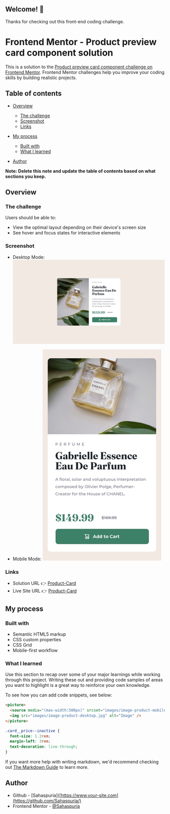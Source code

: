 ## Welcome! 👋

Thanks for checking out this front-end coding challenge.

# Frontend Mentor - Product preview card component solution

This is a solution to the [Product preview card component challenge on Frontend Mentor](https://www.frontendmentor.io/challenges/product-preview-card-component-GO7UmttRfa). Frontend Mentor challenges help you improve your coding skills by building realistic projects.

## Table of contents

- [Overview](#overview)
  - [The challenge](#the-challenge)
  - [Screenshot](#screenshot)
  - [Links](#links)
- [My process](#my-process)

  - [Built with](#built-with)
  - [What I learned](#what-i-learned)

- [Author](#author)

**Note: Delete this note and update the table of contents based on what sections you keep.**

## Overview

### The challenge

Users should be able to:

- View the optimal layout depending on their device's screen size
- See hover and focus states for interactive elements

### Screenshot

- Desktop Mode:
  ![](/design/desktop-design.jpg)

- Mobile Mode:
  ![](/design/mobile-design.jpg)

### Links

- Solution URL 👉 [Product-Card](https://github.com/Sahaspuria/Product-Card/)
- Live Site URL 👉 [Product-Card](https://sahaspuria.github.io/Product-Card/)

## My process

### Built with

- Semantic HTML5 markup
- CSS custom properties
- CSS Grid
- Mobile-first workflow

### What I learned

Use this section to recap over some of your major learnings while working through this project. Writing these out and providing code samples of areas you want to highlight is a great way to reinforce your own knowledge.

To see how you can add code snippets, see below:

```html
<picture>
  <source media="(max-width:500px)" srcset="images/image-product-mobile.jpg" />
  <img src="images/image-product-desktop.jpg" alt="Image" />
</picture>
```

```css
.card__price--inactive {
  font-size: 1.2rem;
  margin-left: 3rem;
  text-decoration: line-through;
}
```

If you want more help with writing markdown, we'd recommend checking out [The Markdown Guide](https://www.markdownguide.org/) to learn more.

## Author

- Github - [Sahaspuria]([https://www.your-site.com](https://github.com/Sahaspuria/)
- Frontend Mentor - [@Sahaspuria](https://www.frontendmentor.io/profile/Sahaspuria)
